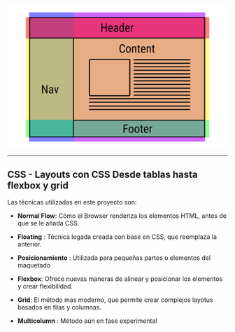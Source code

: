 <img src="auxiliar/csslayout.png" >

***
## CSS - Layouts con CSS Desde tablas hasta flexbox y grid

Las técnicas utilizadas en este proyecto son:

- **Normal Flow**: Cómo el Browser renderiza los elementos HTML, antes de que se le añada CSS.

- **Floating** : Técnica legada creada con base en CSS, que reemplaza la anterior. 

- **Posicionamiento** : Utilizada para pequeñas partes o elementos  del maquetado

- **Flexbox**: Ofrece nuevas maneras de alinear y posicionar los elementos y crear flexibilidad.

- **Grid**: El método mas moderno, que permite crear complejos layotus basados en filas y columnas.

- **Multicolumn** : Método aún en fase experimental


